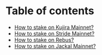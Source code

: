 # Table of contents

* [How to stake on Kujira Mainnet?](README.md)
* [How to stake on Stride Mainnet?](how-to-stake-on-stride-mainnet.md)
* [How to stake on Rebus?](how-to-stake-on-rebus.md)
* [How to stake on Jackal Mainnet?](how-to-stake-on-jackal-mainnet.md)
